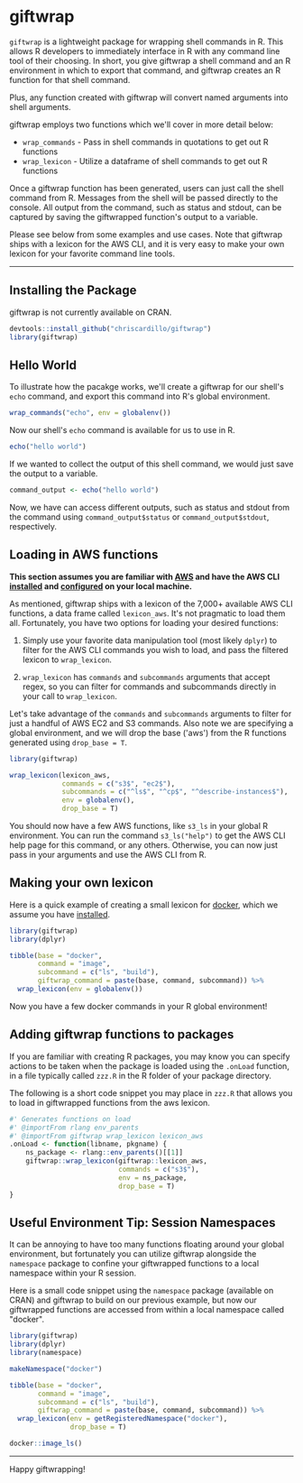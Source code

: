 # giftwrap
`giftwrap` is a lightweight package for wrapping shell commands in R. This allows R developers to immediately interface in R with any command line tool of their choosing. In short, you give giftwrap a shell command and an R environment in which to export that command, and giftwrap creates an R function for that shell command.

Plus, any function created with giftwrap will convert named arguments into shell arguments.

giftwrap employs two functions which we'll cover in more detail below:

- `wrap_commands` - Pass in shell commands in quotations to get out R functions
- `wrap_lexicon` - Utilize a dataframe of shell commands to get out R functions

Once a giftwrap function has been generated, users can just call the shell command from R. Messages from the shell will be passed directly to the console. All output from the command, such as status and stdout, can be captured by saving the giftwrapped function's output to a variable.

Please see below from some examples and use cases. Note that giftwrap ships with a lexicon for the AWS CLI, and it is very easy to make your own lexicon for your favorite command line tools.

-----

## Installing the Package

giftwrap is not currently available on CRAN.

```r
devtools::install_github("chriscardillo/giftwrap")
library(giftwrap)
```

## Hello World

To illustrate how the pacakge works, we'll create a giftwrap for our shell's `echo` command, and export this command into R's global environment.

```r
wrap_commands("echo", env = globalenv())
```

Now our shell's `echo` command is available for us to use in R.

```r
echo("hello world")
```

If we wanted to collect the output of this shell command, we would just save the output to a variable.

```r
command_output <- echo("hello world")
```

Now, we have can access different outputs, such as status and stdout from the command using `command_output$status` or `command_output$stdout`, respectively.

## Loading in AWS functions

**This section assumes you are familiar with [AWS](https://aws.amazon.com/) and have the AWS CLI [installed](https://docs.aws.amazon.com/cli/latest/userguide/cli-chap-install.html) and [configured](https://docs.aws.amazon.com/cli/latest/userguide/cli-chap-configure.html) on your local machine.**

As mentioned, giftwrap ships with a lexicon of the 7,000+ available AWS CLI functions, a data frame called `lexicon_aws`. It's not pragmatic to load them all. Fortunately, you have two options for loading your desired functions:

1) Simply use your favorite data manipulation tool (most likely `dplyr`) to filter for the AWS CLI commands you wish to load, and pass the filtered lexicon to `wrap_lexicon`.

2) `wrap_lexicon` has `commands` and `subcommands` arguments that accept regex, so you can filter for commands and subcommands directly in your call to `wrap_lexicon`.

Let's take advantage of the `commands` and `subcommands` arguments to filter for just a handful of AWS EC2 and S3 commands. Also note we are specifying a global environment, and we will drop the base ('aws') from the R functions generated using `drop_base = T`.

```r
library(giftwrap)

wrap_lexicon(lexicon_aws,
             commands = c("s3$", "ec2$"),
             subcommands = c("^ls$", "^cp$", "^describe-instances$"),
             env = globalenv(),
             drop_base = T)
```

You should now have a few AWS functions, like `s3_ls` in your global R environment. You can run the command `s3_ls("help")` to get the AWS CLI help page for this command, or any others. Otherwise, you can now just pass in your arguments and use the AWS CLI from R.

## Making your own lexicon

Here is a quick example of creating a small lexicon for [docker](http://docker.io/), which we assume you have [installed](https://docs.docker.com/get-docker/).

```r
library(giftwrap)
library(dplyr)

tibble(base = "docker",
       command = "image",
       subcommand = c("ls", "build"),
       giftwrap_command = paste(base, command, subcommand)) %>%
  wrap_lexicon(env = globalenv())
```

Now you have a few docker commands in your R global environment!

## Adding giftwrap functions to packages

If you are familiar with creating R packages, you may know you can specify actions to be taken when the package is loaded using the `.onLoad` function, in a file typically called `zzz.R` in the R folder of your package directory.

The following is a short code snippet you may place in `zzz.R` that allows you to load in giftwrapped functions from the aws lexicon.

```r
#' Generates functions on load
#' @importFrom rlang env_parents
#' @importFrom giftwrap wrap_lexicon lexicon_aws
.onLoad <- function(libname, pkgname) {
    ns_package <- rlang::env_parents()[[1]]
    giftwrap::wrap_lexicon(giftwrap::lexicon_aws,
                           commands = c("s3$"),
                           env = ns_package,
                           drop_base = T)
}
```

## Useful Environment Tip: Session Namespaces

It can be annoying to have too many functions floating around your global environment, but fortunately you can utilize giftwrap alongside the `namespace` package to confine your giftwrapped functions to a local namespace within your R session.

Here is a small code snippet using the `namespace` package (available on CRAN) and giftwrap to build on our previous example, but now our giftwrapped functions are accessed from within a local namespace called "docker".

```r
library(giftwrap)
library(dplyr)
library(namespace)

makeNamespace("docker")

tibble(base = "docker",
       command = "image",
       subcommand = c("ls", "build"),
       giftwrap_command = paste(base, command, subcommand)) %>%
  wrap_lexicon(env = getRegisteredNamespace("docker"),
               drop_base = T)

docker::image_ls()
```

-----

Happy giftwrapping!

